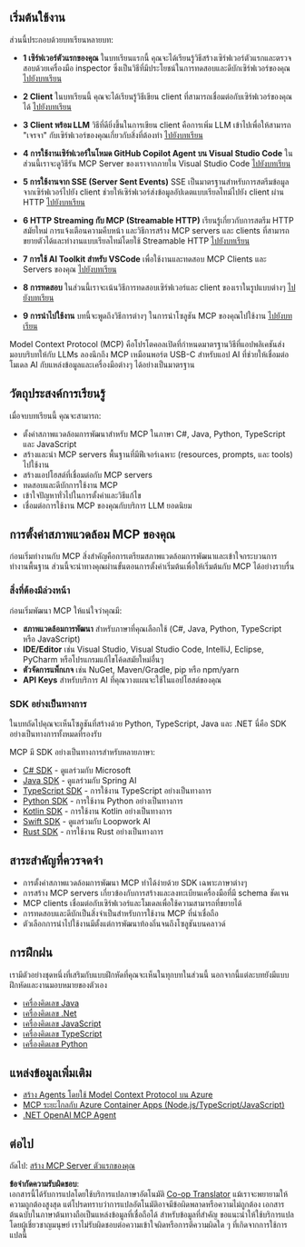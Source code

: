 <!--
CO_OP_TRANSLATOR_METADATA:
{
  "original_hash": "860935ff95d05b006d1d3323e8e3f9e8",
  "translation_date": "2025-07-13T17:16:28+00:00",
  "source_file": "03-GettingStarted/README.md",
  "language_code": "th"
}
-->
## เริ่มต้นใช้งาน  

ส่วนนี้ประกอบด้วยบทเรียนหลายบท:

- **1 เซิร์ฟเวอร์ตัวแรกของคุณ** ในบทเรียนแรกนี้ คุณจะได้เรียนรู้วิธีสร้างเซิร์ฟเวอร์ตัวแรกและตรวจสอบด้วยเครื่องมือ inspector ซึ่งเป็นวิธีที่มีประโยชน์ในการทดสอบและดีบักเซิร์ฟเวอร์ของคุณ [ไปยังบทเรียน](01-first-server/README.md)

- **2 Client** ในบทเรียนนี้ คุณจะได้เรียนรู้วิธีเขียน client ที่สามารถเชื่อมต่อกับเซิร์ฟเวอร์ของคุณได้ [ไปยังบทเรียน](02-client/README.md)

- **3 Client พร้อม LLM** วิธีที่ดียิ่งขึ้นในการเขียน client คือการเพิ่ม LLM เข้าไปเพื่อให้สามารถ "เจรจา" กับเซิร์ฟเวอร์ของคุณเกี่ยวกับสิ่งที่ต้องทำ [ไปยังบทเรียน](03-llm-client/README.md)

- **4 การใช้งานเซิร์ฟเวอร์ในโหมด GitHub Copilot Agent บน Visual Studio Code** ในส่วนนี้เราจะดูวิธีรัน MCP Server ของเราจากภายใน Visual Studio Code [ไปยังบทเรียน](04-vscode/README.md)

- **5 การใช้งานจาก SSE (Server Sent Events)** SSE เป็นมาตรฐานสำหรับการสตรีมข้อมูลจากเซิร์ฟเวอร์ไปยัง client ช่วยให้เซิร์ฟเวอร์ส่งข้อมูลอัปเดตแบบเรียลไทม์ไปยัง client ผ่าน HTTP [ไปยังบทเรียน](05-sse-server/README.md)

- **6 HTTP Streaming กับ MCP (Streamable HTTP)** เรียนรู้เกี่ยวกับการสตรีม HTTP สมัยใหม่ การแจ้งเตือนความคืบหน้า และวิธีการสร้าง MCP servers และ clients ที่สามารถขยายตัวได้และทำงานแบบเรียลไทม์โดยใช้ Streamable HTTP [ไปยังบทเรียน](06-http-streaming/README.md)

- **7 การใช้ AI Toolkit สำหรับ VSCode** เพื่อใช้งานและทดสอบ MCP Clients และ Servers ของคุณ [ไปยังบทเรียน](07-aitk/README.md)

- **8 การทดสอบ** ในส่วนนี้เราจะเน้นวิธีการทดสอบเซิร์ฟเวอร์และ client ของเราในรูปแบบต่างๆ [ไปยังบทเรียน](08-testing/README.md)

- **9 การนำไปใช้งาน** บทนี้จะพูดถึงวิธีการต่างๆ ในการนำโซลูชัน MCP ของคุณไปใช้งาน [ไปยังบทเรียน](09-deployment/README.md)


Model Context Protocol (MCP) คือโปรโตคอลเปิดที่กำหนดมาตรฐานวิธีที่แอปพลิเคชันส่งมอบบริบทให้กับ LLMs ลองนึกถึง MCP เหมือนพอร์ต USB-C สำหรับแอป AI ที่ช่วยให้เชื่อมต่อโมเดล AI กับแหล่งข้อมูลและเครื่องมือต่างๆ ได้อย่างเป็นมาตรฐาน

## วัตถุประสงค์การเรียนรู้

เมื่อจบบทเรียนนี้ คุณจะสามารถ:

- ตั้งค่าสภาพแวดล้อมการพัฒนาสำหรับ MCP ในภาษา C#, Java, Python, TypeScript และ JavaScript
- สร้างและนำ MCP servers พื้นฐานที่มีฟีเจอร์เฉพาะ (resources, prompts, และ tools) ไปใช้งาน
- สร้างแอปโฮสต์ที่เชื่อมต่อกับ MCP servers
- ทดสอบและดีบักการใช้งาน MCP
- เข้าใจปัญหาทั่วไปในการตั้งค่าและวิธีแก้ไข
- เชื่อมต่อการใช้งาน MCP ของคุณกับบริการ LLM ยอดนิยม

## การตั้งค่าสภาพแวดล้อม MCP ของคุณ

ก่อนเริ่มทำงานกับ MCP สิ่งสำคัญคือการเตรียมสภาพแวดล้อมการพัฒนาและเข้าใจกระบวนการทำงานพื้นฐาน ส่วนนี้จะนำทางคุณผ่านขั้นตอนการตั้งค่าเริ่มต้นเพื่อให้เริ่มต้นกับ MCP ได้อย่างราบรื่น

### สิ่งที่ต้องมีล่วงหน้า

ก่อนเริ่มพัฒนา MCP ให้แน่ใจว่าคุณมี:

- **สภาพแวดล้อมการพัฒนา** สำหรับภาษาที่คุณเลือกใช้ (C#, Java, Python, TypeScript หรือ JavaScript)
- **IDE/Editor** เช่น Visual Studio, Visual Studio Code, IntelliJ, Eclipse, PyCharm หรือโปรแกรมแก้ไขโค้ดสมัยใหม่อื่นๆ
- **ตัวจัดการแพ็กเกจ** เช่น NuGet, Maven/Gradle, pip หรือ npm/yarn
- **API Keys** สำหรับบริการ AI ที่คุณวางแผนจะใช้ในแอปโฮสต์ของคุณ


### SDK อย่างเป็นทางการ

ในบทถัดไปคุณจะเห็นโซลูชันที่สร้างด้วย Python, TypeScript, Java และ .NET นี่คือ SDK อย่างเป็นทางการทั้งหมดที่รองรับ

MCP มี SDK อย่างเป็นทางการสำหรับหลายภาษา:
- [C# SDK](https://github.com/modelcontextprotocol/csharp-sdk) - ดูแลร่วมกับ Microsoft
- [Java SDK](https://github.com/modelcontextprotocol/java-sdk) - ดูแลร่วมกับ Spring AI
- [TypeScript SDK](https://github.com/modelcontextprotocol/typescript-sdk) - การใช้งาน TypeScript อย่างเป็นทางการ
- [Python SDK](https://github.com/modelcontextprotocol/python-sdk) - การใช้งาน Python อย่างเป็นทางการ
- [Kotlin SDK](https://github.com/modelcontextprotocol/kotlin-sdk) - การใช้งาน Kotlin อย่างเป็นทางการ
- [Swift SDK](https://github.com/modelcontextprotocol/swift-sdk) - ดูแลร่วมกับ Loopwork AI
- [Rust SDK](https://github.com/modelcontextprotocol/rust-sdk) - การใช้งาน Rust อย่างเป็นทางการ

## สาระสำคัญที่ควรจดจำ

- การตั้งค่าสภาพแวดล้อมการพัฒนา MCP ทำได้ง่ายด้วย SDK เฉพาะภาษาต่างๆ
- การสร้าง MCP servers เกี่ยวข้องกับการสร้างและลงทะเบียนเครื่องมือที่มี schema ชัดเจน
- MCP clients เชื่อมต่อกับเซิร์ฟเวอร์และโมเดลเพื่อใช้ความสามารถที่ขยายได้
- การทดสอบและดีบักเป็นสิ่งจำเป็นสำหรับการใช้งาน MCP ที่น่าเชื่อถือ
- ตัวเลือกการนำไปใช้งานมีตั้งแต่การพัฒนาท้องถิ่นจนถึงโซลูชันบนคลาวด์

## การฝึกฝน

เรามีตัวอย่างชุดหนึ่งที่เสริมกับแบบฝึกหัดที่คุณจะเห็นในทุกบทในส่วนนี้ นอกจากนี้แต่ละบทยังมีแบบฝึกหัดและงานมอบหมายของตัวเอง

- [เครื่องคิดเลข Java](./samples/java/calculator/README.md)
- [เครื่องคิดเลข .Net](../../../03-GettingStarted/samples/csharp)
- [เครื่องคิดเลข JavaScript](./samples/javascript/README.md)
- [เครื่องคิดเลข TypeScript](./samples/typescript/README.md)
- [เครื่องคิดเลข Python](../../../03-GettingStarted/samples/python)

## แหล่งข้อมูลเพิ่มเติม

- [สร้าง Agents โดยใช้ Model Context Protocol บน Azure](https://learn.microsoft.com/azure/developer/ai/intro-agents-mcp)
- [MCP ระยะไกลกับ Azure Container Apps (Node.js/TypeScript/JavaScript)](https://learn.microsoft.com/samples/azure-samples/mcp-container-ts/mcp-container-ts/)
- [.NET OpenAI MCP Agent](https://learn.microsoft.com/samples/azure-samples/openai-mcp-agent-dotnet/openai-mcp-agent-dotnet/)

## ต่อไป

ถัดไป: [สร้าง MCP Server ตัวแรกของคุณ](01-first-server/README.md)

**ข้อจำกัดความรับผิดชอบ**:  
เอกสารนี้ได้รับการแปลโดยใช้บริการแปลภาษาอัตโนมัติ [Co-op Translator](https://github.com/Azure/co-op-translator) แม้เราจะพยายามให้ความถูกต้องสูงสุด แต่โปรดทราบว่าการแปลอัตโนมัติอาจมีข้อผิดพลาดหรือความไม่ถูกต้อง เอกสารต้นฉบับในภาษาต้นทางถือเป็นแหล่งข้อมูลที่เชื่อถือได้ สำหรับข้อมูลที่สำคัญ ขอแนะนำให้ใช้บริการแปลโดยผู้เชี่ยวชาญมนุษย์ เราไม่รับผิดชอบต่อความเข้าใจผิดหรือการตีความผิดใด ๆ ที่เกิดจากการใช้การแปลนี้